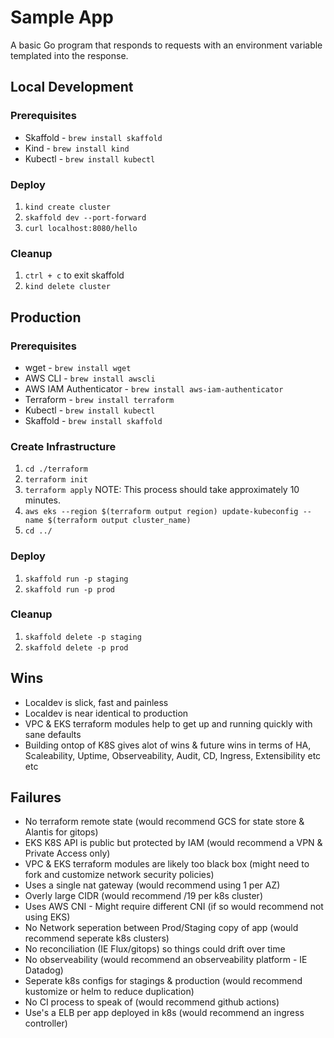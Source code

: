 # Sample App

A basic Go program that responds to requests with an environment variable templated into the response.

## Local Development

### Prerequisites

- Skaffold - `brew install skaffold`
- Kind - `brew install kind`
- Kubectl - `brew install kubectl`

### Deploy

1. `kind create cluster`
2. `skaffold dev --port-forward`
3. `curl localhost:8080/hello`

### Cleanup

1. `ctrl + c` to exit skaffold
2. `kind delete cluster`

## Production

### Prerequisites

- wget - `brew install wget`
- AWS CLI - `brew install awscli`
- AWS IAM Authenticator - `brew install aws-iam-authenticator`
- Terraform - `brew install terraform`
- Kubectl - `brew install kubectl`
- Skaffold - `brew install skaffold`

### Create Infrastructure

1. `cd ./terraform`
2. `terraform init`
3. `terraform apply` NOTE: This process should take approximately 10 minutes. 
4. `aws eks --region $(terraform output region) update-kubeconfig --name $(terraform output cluster_name)`
5. `cd ../`

### Deploy

1. `skaffold run -p staging`
2. `skaffold run -p prod`

### Cleanup

1. `skaffold delete -p staging`
2. `skaffold delete -p prod`

## Wins

- Localdev is slick, fast and painless
- Localdev is near identical to production
- VPC & EKS terraform modules help to get up and running quickly with sane defaults
- Building ontop of K8S gives alot of wins & future wins in terms of HA, Scaleability, Uptime, Observeability, Audit, CD, Ingress, Extensibility etc etc

## Failures

- No terraform remote state (would recommend GCS for state store & Alantis for gitops)
- EKS K8S API is public but protected by IAM (would recommend a VPN & Private Access only)
- VPC & EKS terraform modules are likely too black box (might need to fork and customize network security policies)
- Uses a single nat gateway (would recommend using 1 per AZ)
- Overly large CIDR (would recommend /19 per k8s cluster)
- Uses AWS CNI - Might require different CNI (if so would recommend not using EKS)
- No Network seperation between Prod/Staging copy of app (would recommend seperate k8s clusters)
- No reconciliation (IE Flux/gitops) so things could drift over time
- No observeability (would recommend an observeability platform - IE Datadog)
- Seperate k8s configs for stagings & production (would recommend kustomize or helm to reduce duplication)
- No CI process to speak of (would recommend github actions)
- Use's a ELB per app deployed in k8s (would recommend an ingress controller)